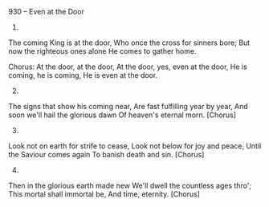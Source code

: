 930 – Even at the Door


1.
The coming King is at the door,
Who once the cross for sinners bore;
But now the righteous ones alone
He comes to gather home.

Chorus:
At the door, at the door,
At the door, yes, even at the door,
He is coming, he is coming,
He is even at the door.

2.
The signs that show his coming near,
Are fast fulfilling year by year,
And soon we'll hail the glorious dawn
Of heaven's eternal morn.  [Chorus]

3.
Look not on earth for strife to cease,
Look not below for joy and peace,
Until the Saviour comes again
To banish death and sin.  [Chorus]

4.
Then in the glorious earth made new
We'll dwell the countless ages thro';
This mortal shall immortal be,
And time, eternity.  [Chorus]


